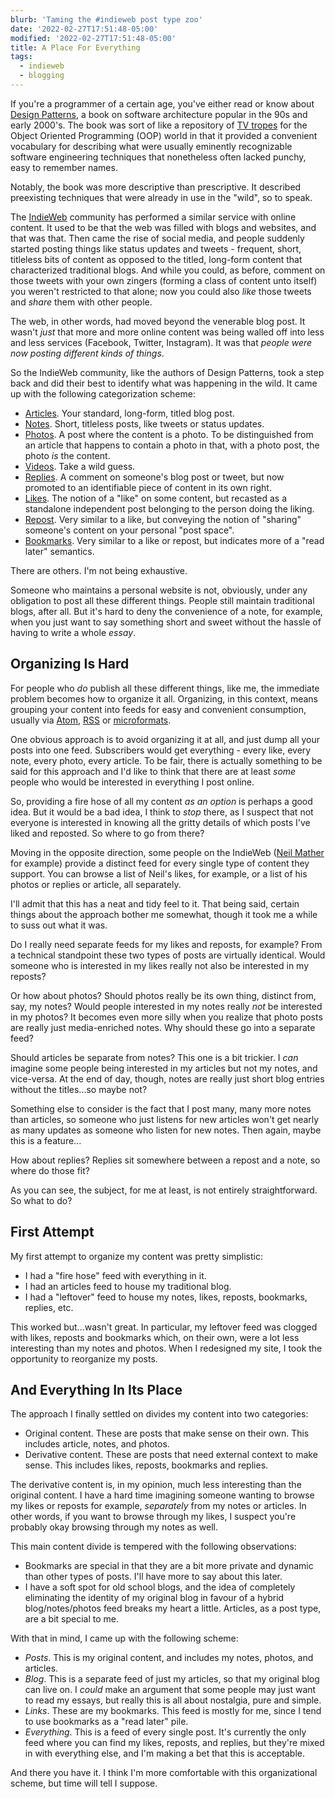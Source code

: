 ```yaml
---
blurb: 'Taming the #indieweb post type zoo'
date: '2022-02-27T17:51:48-05:00'
modified: '2022-02-27T17:51:48-05:00'
title: A Place For Everything
tags:
  - indieweb
  - blogging
---
```


If you're a programmer of a certain age, you've either read or know about
[Design Patterns][1], a book on software architecture popular in the 90s and
early 2000's.  The book was sort of like a repository of [TV tropes][2] for
the Object Oriented Programming (OOP) world in that it provided a convenient
vocabulary for describing what were usually eminently recognizable software
engineering techniques that nonetheless often lacked punchy, easy to
remember names.

Notably, the book was more descriptive than prescriptive.  It described
preexisting techniques that were already in use in the "wild", so to speak.

The [IndieWeb][3] community has performed a similar service with online
content.  It used to be that the web was filled with blogs and websites, and
that was that.  Then came the rise of social media, and people suddenly
started posting things like status updates and tweets - frequent, short,
titleless bits of content as opposed to the titled, long-form content that
characterized traditional blogs.  And while you could, as before, comment on
those tweets with your own zingers (forming a class of content unto itself)
you weren't restricted to that alone; now you could also *like* those tweets
and *share* them with other people.

The web, in other words, had moved beyond the venerable blog post.  It
wasn't *just* that more and more online content was being walled off into
less and less services (Facebook, Twitter, Instagram).  It was that *people
were now posting different kinds of things*.

So the IndieWeb community, like the authors of Design Patterns, took a step
back and did their best to identify what was happening in the wild.  It came
up with the following categorization scheme:

* [Articles][4].  Your standard, long-form, titled blog post.
* [Notes][5].  Short, titleless posts, like tweets or status updates.
* [Photos][6].  A post where the content is a photo.  To be distinguished
  from an article that happens to contain a photo in that, with a photo
  post, the photo *is* the content.
* [Videos][7].  Take a wild guess.
* [Replies][8].  A comment on someone's blog post or tweet, but now promoted
  to an identifiable piece of content in its own right.
* [Likes][9].  The notion of a "like" on some content, but recasted as a
  standalone independent post belonging to the person doing the liking.
* [Repost][10].  Very similar to a like, but conveying the notion of
  "sharing" someone's content on your personal "post space".
* [Bookmarks][11].  Very similar to a like or repost, but indicates more of
  a "read later" semantics.

There are others.  I'm not being exhaustive.

Someone who maintains a personal website is not, obviously, under any
obligation to post all these different things.  People still maintain
traditional blogs, after all.  But it's hard to deny the convenience of a
note, for example, when you just want to say something short and sweet
without the hassle of having to write a whole *essay*.

## Organizing Is Hard

For people who *do* publish all these different things, like me, the
immediate problem becomes how to organize it all.  Organizing, in this
context, means grouping your content into feeds for easy and convenient
consumption, usually via [Atom][12], [RSS][13] or [microformats][14].

One obvious approach is to avoid organizing it at all, and just dump all
your posts into one feed.  Subscribers would get everything - every like,
every note, every photo, every article.  To be fair, there is actually
something to be said for this approach and I'd like to think that there are
at least *some* people who would be interested in everything I post online.

So, providing a fire hose of all my content *as an option* is perhaps a good
idea.  But it would be a bad idea, I think to *stop* there, as I suspect
that not everyone is interested in knowing all the gritty details of which
posts I've liked and reposted.  So where to go from there?

Moving in the opposite direction, some people on the IndieWeb ([Neil
Mather][15] for example) provide a distinct feed for every single type of
content they support.  You can browse a list of Neil's likes, for example,
or a list of his photos or replies or article, all separately.

I'll admit that this has a neat and tidy feel to it.  That being said,
certain things about the approach bother me somewhat, though it took me a
while to suss out what it was.

Do I really need separate feeds for my likes and reposts, for example?  From
a technical standpoint these two types of posts are virtually identical.
Would someone who is interested in my likes really not also be interested in
my reposts?

Or how about photos?  Should photos really be its own thing, distinct from,
say, my notes?  Would people interested in my notes really *not* be
interested in my photos?  It becomes even more silly when you realize that
photo posts are really just media-enriched notes.  Why should these go into
a separate feed?

Should articles be separate from notes?  This one is a bit trickier.  I
*can* imagine some people being interested in my articles but not my notes,
and vice-versa.  At the end of day, though, notes are really just short blog
entries without the titles...so maybe not?

Something else to consider is the fact that I post many, many more notes
than articles, so someone who just listens for new articles won't get nearly
as many updates as someone who listen for new notes.  Then again, maybe this
is a feature...

How about replies?  Replies sit somewhere between a repost and a note, so
where do those fit?

As you can see, the subject, for me at least, is not entirely
straightforward.  So what to do?

## First Attempt

My first attempt to organize my content was pretty simplistic:

* I had a "fire hose" feed with everything in it.
* I had an articles feed to house my traditional blog.
* I had a "leftover" feed to house my notes, likes, reposts, bookmarks, replies, etc.

This worked but...wasn't great.  In particular, my leftover feed was clogged
with likes, reposts and bookmarks which, on their own, were a lot less
interesting than my notes and photos.  When I redesigned my site, I took the
opportunity to reorganize my posts.

## And Everything In Its Place

The approach I finally settled on divides my content into two categories:

* Original content.  These are posts that make sense on their own.  This includes
  article, notes, and photos.
* Derivative content.  These are posts that need external context to make
  sense.  This includes likes, reposts, bookmarks and replies.

The derivative content is, in my opinion, much less interesting than the
original content.  I have a hard time imagining someone wanting to browse my
likes or reposts for example, *separately* from my notes or articles.  In
other words, if you want to browse through my likes, I suspect you're
probably okay browsing through my notes as well.

This main content divide is tempered with the following observations:

* Bookmarks are special in that they are a bit more private and dynamic than
  other types of posts.  I'll have more to say about this later.
* I have a soft spot for old school blogs, and the idea of completely
  eliminating the identity of my original blog in favour of a hybrid
  blog/notes/photos feed breaks my heart a little.  Articles, as a post
  type, are a bit special to me.

With that in mind, I came up with the following scheme:

* *Posts*. This is my original content, and includes my notes, photos, and
  articles.
* *Blog*.  This is a separate feed of just my articles, so that my original
  blog can live on.  I *could* make an argument that some people may just
  want to read my essays, but really this is all about nostalgia, pure and
  simple.
* *Links*.  These are my bookmarks.  This feed is mostly for me, since I tend
  to use bookmarks as a "read later" pile.
* *Everything*.  This is a feed of every single post.  It's currently the only
  feed where you can find my likes, reposts, and replies, but they're mixed
  in with everything else, and I'm making a bet that this is acceptable.
  
And there you have it.  I think I'm more comfortable with this
organizational scheme, but time will tell I suppose.


[1]: https://en.wikipedia.org/wiki/Design_Patterns
[2]: https://tvtropes.org/
[3]: https://indieweb.org/
[4]: https://indieweb.org/article
[5]: https://indieweb.org/note
[6]: https://indieweb.org/photo
[7]: https://indieweb.org/video
[8]: https://indieweb.org/reply
[9]: https://indieweb.org/like
[10]: https://indieweb.org/repost
[11]: https://indieweb.org/bookmark
[12]: https://en.wikipedia.org/wiki/Atom_(Web_standard)
[13]: https://en.wikipedia.org/wiki/RSS
[14]: https://indieweb.org/microformats
[15]: https://doubleloop.net/
